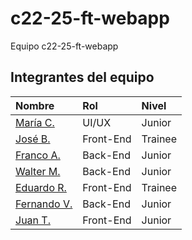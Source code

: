 # c22-25-ft-webapp

Equipo c22-25-ft-webapp

## Integrantes del equipo

| Nombre                                                                              | Rol       | Nivel   |
| :---------------------------------------------------------------------------------- | :-------- | :------ |
| [María C.](https://www.linkedin.com/in/maria-agustina-cuello/)                      | UI/UX     | Junior  |
| [José B.]()                                                                         | Front-End | Trainee |
| [Franco A.](https://www.linkedin.com/in/franco-azame/)                              | Back-End  | Junior  |
| [Walter M.](https://www.linkedin.com/in/walter-daniel-machaca-choque-885531209/)    | Back-End  | Junior  |
| [Eduardo R.](https://www.linkedin.com/in/mrredu/)                                   | Front-End | Trainee |
| [Fernando V.](https://www.linkedin.com/in/fernando-villafa%C3%B1e-arias-30044b2ab/) | Back-End  | Junior  |
| [Juan T.]()                                                                         | Front-End | Junior  |
